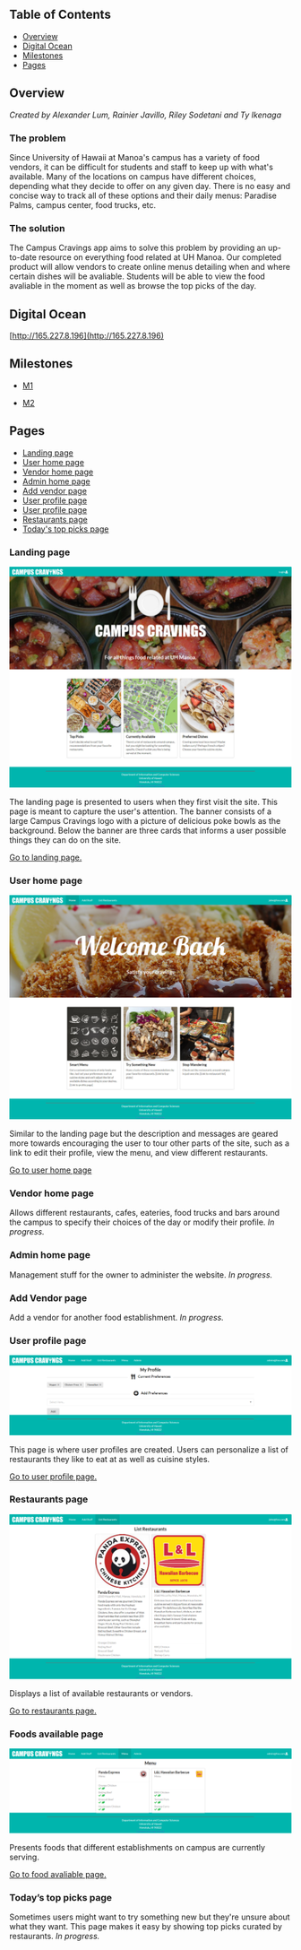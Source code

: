 ## Table of Contents

* [Overview](#overview)
* [Digital Ocean](#digital-ocean)
* [Milestones](#milestones)
* [Pages](#pages)


## Overview

*Created by Alexander Lum, Rainier Javillo, Riley Sodetani and Ty Ikenaga*

### The problem

Since University of Hawaii at Manoa's campus has a variety of food vendors, it can be difficult for students and staff to keep up with what's available. Many of the locations on campus have different choices, depending what they decide to offer on any given day. There is no easy and concise way to track all of these options and their daily menus: Paradise Palms, campus center, food trucks, etc.

### The solution

The Campus Cravings app aims to solve this problem by providing an up-to-date resource on everything food related at UH Manoa. Our completed product will allow vendors to create online menus detailing when and where certain dishes will be avaliable. Students will be able to view the food avaliable in the moment as well as browse the top picks of the day.

## Digital Ocean 
[http://165.227.8.196](http://165.227.8.196)

## Milestones

* [M1](https://github.com/campus-cravings/campus-cravings/projects/1)

* [M2](https://github.com/campus-cravings/campus-cravings/projects/2)

## Pages

* [Landing page](#landing-page)
* [User home page](#user-home-page)
* [Vendor home page](#vendor-home-page)
* [Admin home page](#admin-home-page)
* [Add vendor page](#add-vendor-page)
* [User profile page](#user-home-page)
* [User profile page](#user-home-page)
* [Restaurants page](#restaurants-page)
* [Today's top picks page](#todays-top-picks-page)


### Landing page

![](images/m1-landing-page.jpg)

The landing page is presented to users when they first visit the site. This page is meant to capture the user's attention. The banner consists of a large Campus Cravings logo with a picture of delicious poke bowls as the background. Below the banner are three cards that informs a user possible things they can do on the site. 

[Go to landing page.](http://165.227.8.196/#/)

### User home page

![](images/m1-home-page.jpg)

Similar to the landing page but the description and messages are geared more towards encouraging the user to tour other parts of the site, such as a link to edit their profile, view the menu, and view different restaurants. 

[Go to user home page](http://165.227.8.196/#/userhome)

### Vendor home page

Allows different restaurants, cafes, eateries, food trucks and bars around the campus to specify their choices of the day or modify their profile. *In progress.*

### Admin home page

Management stuff for the owner to administer the website. *In progress.*

### Add Vendor page

Add a vendor for another food establishment. *In progress.*

### User profile page

![](images/m1-user-profile.png)

This page is where user profiles are created. Users can personalize a list of restaurants they like to eat at as well as cuisine styles. 

[Go to user profile page.](http://165.227.8.196/#/profile)

### Restaurants page

![](images/m1-list-restaurants.png)

Displays a list of available restaurants or vendors. 

[Go to restaurants page.](http://165.227.8.196/#/vendor)

### Foods available page

![](images/m1-menu.png)

Presents foods that different establishments on campus are currently serving.

[Go to food avaliable page.](http://165.227.8.196/#/menu)

### Today’s top picks page

Sometimes users might want to try something new but they're unsure about what they want. This page makes it easy by showing top picks curated by restaurants. *In progress.*

